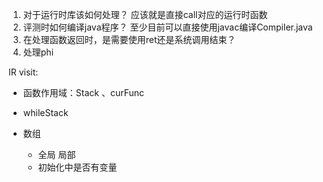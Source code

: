 1. 对于运行时库该如何处理？ 应该就是直接call对应的运行时函数
2. 评测时如何编译java程序？ 至少目前可以直接使用javac编译Compiler.java
3. 在处理函数返回时，是需要使用ret还是系统调用结束？
4. 处理phi

IR visit:
- 函数作用域：Stack<SymTable> 、curFunc 
- whileStack

- 数组
  - 全局 局部
  - 初始化中是否有变量

